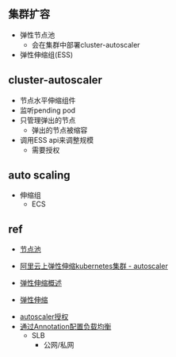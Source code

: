 
## 集群扩容
+ 弹性节点池
    + 会在集群中部署cluster-autoscaler
+ 弹性伸缩组(ESS)


## cluster-autoscaler
+ 节点水平伸缩组件
+ 监听pending pod
+ 只管理弹出的节点
   + 弹出的节点被缩容
+ 调用ESS api来调整规模
    + 需要授权


## auto scaling
+ 伸缩组
    + ECS

## ref
+ [节点池](https://help.aliyun.com/document_detail/197279.html?spm=a2c4g.11186623.6.734.5bf62200XUDsHe)

+ [阿里云上弹性伸缩kubernetes集群 - autoscaler](https://developer.aliyun.com/article/392170)
+ [弹性伸缩概述](https://help.aliyun.com/document_detail/176660.html?spm=a2c4g.11186623.6.913.267d4908hwvi9u)
<!-- 弹性伸缩ESS -->
+ [弹性伸缩](https://help.aliyun.com/document_detail/25857.html?spm=5176.14215439.J_3034963950.2.34086fc0oVKz5E)
<!-- detail -->
+ [autoscaler授权](https://help.aliyun.com/document_detail/119099.html?spm=a2c4g.11186623.6.914.1fe159adlgCms1)
+ [通过Annotation配置负载均衡](https://www.alibabacloud.com/help/zh/doc-detail/86531.htm)
    + SLB
        + 公网/私网